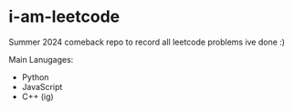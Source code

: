 # i-am-leetcode
Summer 2024 comeback
repo to record all leetcode problems ive done :)

Main Lanugages:
- Python
- JavaScript
- C++ (ig)
